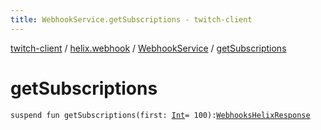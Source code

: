 ```yaml
---
title: WebhookService.getSubscriptions - twitch-client
---
```


[twitch-client](../../index.html) / [helix.webhook](../index.html) / [WebhookService](index.html) / [getSubscriptions](./get-subscriptions.html)

# getSubscriptions

`suspend fun getSubscriptions(first: `[`Int`](https://kotlinlang.org/api/latest/jvm/stdlib/kotlin/-int/index.html)` = 100): `[`WebhooksHelixResponse`](../-webhooks-helix-response/index.html)
